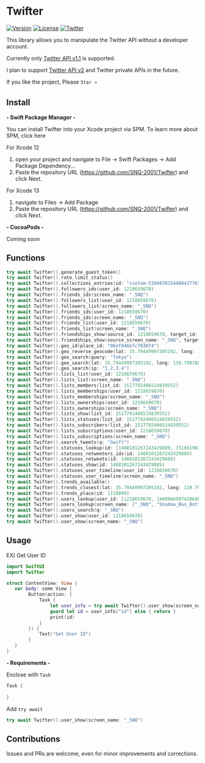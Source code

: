 # Twifter

[![Version](https://img.shields.io/badge/version-0.1.0-blue)](https://github.com/SNQ-2001/Twifter)
[![License](https://img.shields.io/badge/License-MIT-green)](https://github.com/SNQ-2001/Twifter/blob/main/LICENSE)
[![Twitter](https://img.shields.io/twitter/follow/_SNQ?style=social)](https://twitter.com/_SNQ)

This library allows you to manipulate the Twitter API without a developer account.

Currently only [Twitter API v1.1](https://developer.twitter.com/en/docs/api-reference-index#twitter-api-standard) is supported.

I plan to support [Twitter API v2](https://developer.twitter.com/en/docs/api-reference-index#twitter-api-v2) and Twitter private APIs in the future.


If you like the project, Please `Star ⭐️`

## Install

**- Swift Package Manager -**

You can install Twifter into your Xcode project via SPM. To learn more about SPM, click here

For Xcode 12
   1. open your project and navigate to File → Swift Packages → Add Package Dependency...
   2. Paste the repository URL (https://github.com/SNQ-2001/Twifter) and click Next.
 
For Xcode 13
   1. navigate to Files → Add Package
   2. Paste the repository URL (https://github.com/SNQ-2001/Twifter) and click Next.

**- CocoaPods -**

Coming soon

## Functions
```Swift
try await Twifter().generate_guest_token()
try await Twifter().rate_limit_status()
try await Twifter().collections_entries(id: "custom-539487832448843776")
try await Twifter().followers_ids(user_id: 1218659670)
try await Twifter().friends_ids(screen_name: "_SNQ")
try await Twifter().followers_list(user_id: 1218659670)
try await Twifter().followers_list(screen_name: "_SNQ")
try await Twifter().friends_ids(user_id: 1218659670)
try await Twifter().friends_ids(screen_name: "_SNQ")
try await Twifter().friends_list(user_id: 1218659670)
try await Twifter().friends_list(screen_name: "_SNQ")
try await Twifter().friendships_show(source_id: 1218659670, target_id: 1468966997438640128)
try await Twifter().friendships_show(source_screen_name: "_SNQ", target_screen_name: "Shadow_Ban_Bot")
try await Twifter().geo_id(place_id: "06ef846bfc783874")
try await Twifter().geo_reverse_geocode(lat: 35.79449997305192, long: 139.79078800000002)
try await Twifter().geo_search(query: "Tokyo")
try await Twifter().geo_search(lat: 35.79449997305192, long: 139.79078800000002)
try await Twifter().geo_search(ip: "1.2.3.4")
try await Twifter().lists_list(user_id: 1218659670)
try await Twifter().lists_list(screen_name: "_SNQ")
try await Twifter().lists_members(list_id: 1517792406514839552)
try await Twifter().lists_memberships(user_id: 1218659670)
try await Twifter().lists_memberships(screen_name: "_SNQ")
try await Twifter().lists_ownerships(user_id: 1218659670)
try await Twifter().lists_ownerships(screen_name: "_SNQ")
try await Twifter().lists_show(list_id: 1517792406514839552)
try await Twifter().lists_statuses(list_id: 1517792406514839552)
try await Twifter().lists_subscribers(list_id: 1517792406514839552)
try await Twifter().lists_subscriptions(user_id: 1218659670)
try await Twifter().lists_subscriptions(screen_name: "_SNQ")
try await Twifter().search_tweets(q: "Swift")
try await Twifter().statuses_lookup(id: [1488101267243429889, 1516619027288043521])
try await Twifter().statuses_retweeters_ids(id: 1488101267243429889)
try await Twifter().statuses_retweets(id: 1488101267243429889)
try await Twifter().statuses_show(id: 1488101267243429889)
try await Twifter().statuses_user_timeline(user_id: 1218659670)
try await Twifter().statuses_user_timeline(screen_name: "_SNQ")
try await Twifter().trends_available()
try await Twifter().trends_closest(lat: 35.79449997305192, long: 139.79078800000002)
try await Twifter().trends_place(id: 1110809)
try await Twifter().users_lookup(user_id: [1218659670, 1468966997438640128])
try await Twifter().users_lookup(screen_name: ["_SNQ", "Shadow_Ban_Bot"])
try await Twifter().users_search(q: "_SNQ")
try await Twifter().user_show(user_id: 1218659670)
try await Twifter().user_show(screen_name: "_SNQ")
```

## Usage

EX) Get User ID
```Swift
import SwiftUI
import Twifter

struct ContentView: View {
   var body: some View {
        Button(action: {
            Task {
                let user_info = try await Twifter().user_show(screen_name: "_SNQ")
                guard let id = user_info["id"] else { return }
                print(id)
            }
        }) {
            Text("Get User ID")
        }
   }
}
```

**- Requirements -**

Enclose with `Task`

```Swift
Task {
    
}
```

Add `try await`

```Swift
try await Twifter().user_show(screen_name: "_SNQ")
```

## Contributions

Issues and PRs are welcome, even for minor improvements and corrections.
